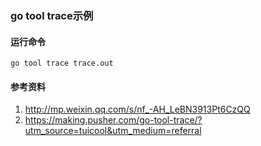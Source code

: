 ### go tool trace示例

#### 运行命令
`go tool trace trace.out`

#### 参考资料
1. http://mp.weixin.qq.com/s/nf_-AH_LeBN3913Pt6CzQQ
2. https://making.pusher.com/go-tool-trace/?utm_source=tuicool&utm_medium=referral